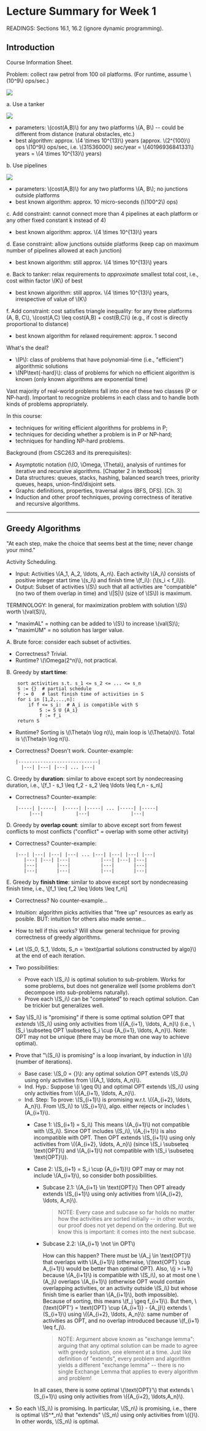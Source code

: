 Lecture Summary for Week 1
===================================

READINGS: Sections 16.1, 16.2 (ignore dynamic programming).

Introduction
------------

Course Information Sheet.

Problem: collect raw petrol from 100 oil platforms.
(For runtime, assume \\(10^9\\) ops/sec.)

![](../images/1a.png)

a. Use a tanker

![](../images/1b.png)

  - parameters: \\(cost(A,B)\\) for any two platforms \\(A, B\\) -- could be different from distance (natural obstacles, etc.)
  - best algorithm: approx. \\(4 \times 10^{13}\\) years (approx. \\(2^{100}\\) ops \\(10^9\\) ops/sec, i.e. \\(31536000\\) sec/year = \\(40196936841331\\) years = \\(4 \times 10^{13}\\) years)

b. Use pipelines

![](../images/1c.png)

  - parameters: \\(cost(A,B)\\) for any two platforms \\(A, B\\); no junctions outside platforms
  - best known algorithm: approx. 10 micro-seconds (\\(100^2\\) ops)

c. Add constraint: cannot connect more than 4 pipelines at each platform or any other fixed constant k instead of 4)

  - best known algorithm: approx. \\(4 \times 10^{13}\\) years

d. Ease constraint: allow junctions outside platforms (keep cap on maximum number of pipelines allowed at each junction)
  
  - best known algorithm: still approx. \\(4 \times 10^{13}\\) years

e. Back to tanker: relax requirements to _approximate_ smallest total cost, i.e., cost within factor \\(K\\) of best
  
  - best known algorithm: still approx. \\(4 \times 10^{13}\\) years, irrespective of value of \\(K\\)

f. Add constraint: cost satisfies triangle inequality: for any three platforms \(A, B, C\\), \\(cost(A,C) \leq cost(A,B) + cost(B,C)\\) (e.g., if cost is directly proportional to distance)
 
  - best known algorithm for relaxed requirement: approx. 1 second

What's the deal?
 
  - \\(P\\): class of problems that have polynomial-time (i.e., "efficient")
    algorithmic solutions
  - \\(NP\text{-hard}\\): class of problems for which no efficient algorithm is known (only known algorithms are exponential time)

Vast majority of real-world problems fall into one of these two classes (P
or NP-hard). Important to recognize problems in each class and to handle
both kinds of problems appropriately.

In this course:
  
  - techniques for writing efficient algorithms for problems in P;
  - techniques for deciding whether a problem is in P or NP-hard;
  - techniques for handling NP-hard problems.

Background (from CSC263 and its prerequisites):
  
  - Asymptotic notation (\\(O, \Omega, \Theta\\), analysis of runtimes for
    iterative and recursive algorithms. [Chapter 2 in textbook]
  - Data structures: queues, stacks, hashing, balanced search trees,
    priority queues, heaps, union-find/disjoint sets.
  - Graphs: definitions, properties, traversal algos (BFS, DFS). [Ch. 3]
  - Induction and other proof techniques, proving correctness of iterative
    and recursive algorithms.

-----------------

Greedy Algorithms
-----------------

"At each step, make the choice that seems best at the time; never change
your mind."

Activity Scheduling.

  - Input: Activities \\(A_1, A_2, \ldots, A_n\\). Each activity \\(A_i\\) consists of positive integer start time \\(s_i\\) and finish time \\(f_i\\): (\\(s_i < f_i\\)).
  - Output: Subset of activities \\(S\\) such that all activities are "compatible" (no two of them overlap in time) and \\(|S|\\) (size of \\(S\\)) is maximum.

TERMINOLOGY: In general, for maximization problem with solution \\(S\\) worth \\(val(S)\\),
  
  - "maximAL" = nothing can be added to \\(S\\) to increase \\(val(S)\\);
  - "maximUM" = no solution has larger value.

A. Brute force: consider each subset of activities.
  - Correctness? Trivial.
  - Runtime? \\(\Omega(2^n)\\), not practical.

B. Greedy by **start time**:
  
        sort activities s.t. s_1 <= s_2 <= ... <= s_n
        S := {}  # partial schedule
        f := 0   # last finish time of activities in S
        for i in [1,2,...,n]:
            if f <= s_i:  # A_i is compatible with S
                S := S U {A_i}
                f := f_i
        return S

  - Runtime? Sorting is \\(\Theta(n \log n)\\), main loop is \\(\Theta(n)\\). Total is \\(\Theta(n \log n)\\).
  - Correctness? Doesn't work. Counter-example:

        |-----------------------------|
          |---| |---| |---| ... |---|

 C. Greedy by **duration**: similar to above except sort by nondecreasing duration, i.e.,
    \\[f_1 - s_1 \leq f_2 - s_2 \leq \ldots \leq f_n - s_n\\]
    
  - Correctness? Counter-example:
        
        |-----| |-----|  |-----| |-----| ... |-----| |-----|
             |---|            |---|               |---|

 D. Greedy by **overlap count**: similar to above except sort from fewest conflicts to most conflicts ("conflict" = overlap with some other activity)
    
  - Correctness? Counter-example:
     
        |---| |---| |---| |---| ... |---| |---| |---| |---|
           |---| |---| |---|           |---| |---| |---|
           |---|       |---|           |---|       |---|
           |---|       |---|           |---|       |---|

 E. Greedy by **finish time**: similar to above except sort by nondecreasing finish time, i.e.,
    \\[f_1 \leq f_2 \leq \ldots \leq f_n\\]
    
  - Correctness? No counter-example...
  - Intuition: algorithm picks activities that "free up" resources as early as posible. BUT: intuition for others also made sense...
  - How to tell if this works? Will show general technique for proving correctness of greedy algorithms.
  - Let \\(S\_0, S\_1, \ldots, S\_n = \text{partial solutions constructed by algo}\\) at the end of each iteration.
  - Two possibilities:
    - Prove each \\(S_i\\) is optimal solution to sub-problem.
      Works for some problems, but does not generalize well (some problems
      don't decompose into sub-problems naturally).
    - Prove each \\(S_i\\) can be "completed" to reach optimal solution.
      Can be trickier but generalizes well.
  - Say \\(S\_i\\) is "promising" if there is some optimal solution OPT that *extends* \\(S\_i\\) using only activities from \\(\{A\_{i+1}, \ldots, A\_n\}\\) (i.e.,
    \\(S\_i \subseteq OPT \subseteq S\_i \cup \{A\_{i+1}, \ldots, A\_n\}\\).
    Note: OPT may not be unique (there may be more than one way to achieve
    optimal).
  - Prove that "\\(S\_i\\) is promising" is a loop invariant, by induction in \\(i\\)
    (number of iterations).
    - Base case: \\(S\_0 = \{\}\\): any optimal solution OPT extends \\(S\_0\\) using only
      activities from \\(\{A\_1, \ldots, A\_n\}\\).
    - Ind. Hyp.: Suppose \\(i \geq 0\\) and optimal OPT extends \\(S\_i\\) using only
      activities from \\(\{A\_{i+1}, \ldots, A\_n\}\\).
    - Ind. Step: To prove: \\(S\_{i+1}\\) is promising w.r.t. \\(\{A\_{i+2}, \ldots, A\_n\}\\).
      From \\(S\_i\\) to \\(S\_{i+1}\\), algo. either rejects or includes \\(A\_{i+1}\\).
      - Case 1:  \\(S\_{i+1} = S\_i\\)
        This means \\(A\_{i+1}\\) not compatible with \\(S\_i\\). Since OPT includes
        \\(S\_i\\), \\(A\_{i+1}\\) is also incompatible with OPT.
        Then OPT extends \\(S\_{i+1}\\) using only activities from
        \\(\{A\_{i+2}, \ldots, A\_n\}\\) (since \\(S\_i \subseteq \text{OPT}\\) and \\(A\_{i+1}\\) not compatible with \\(S\_i \subseteq \text{OPT}\\)).
      - Case 2:  \\(S\_{i+1} = S\_i \cup \{A\_{i+1}\}\\)
        OPT may or may not include \\(A\_{i+1}\\), so consider both
        possibilities.
        - Subcase 2.1:  \\(A\_{i+1} \in \text{OPT}\\)
          Then OPT already extends \\(S\_{i+1}\\) using only activities from
          \\(\{A\_{i+2}, \ldots, A\_n\}\\).

          > NOTE: Every case and subcase so far holds no matter how the activities are sorted initially -- in other words, our proof does not yet depend on the ordering. But we know this is important: it comes into the next subcase.

        - Subcase 2.2:  \\(A_{i+1} \not \in OPT\\)
          
          How can this happen? There must be \\(A\_j \in \text{OPT}\\) that overlaps with \\(A\_{i+1}\\) (otherwise, \\(\text{OPT} \cup A\_{i+1}\\) would be better than optimal OPT). Also, \\(j > i+1\\) because \\(A\_{i+1}\\) is compatible with \\(S\_i\\), so at most one \\(A\_j\\) overlaps \\(A\_{i+1}\\) (otherwise OPT would contain overlapping activities, or an activity outside \\(S\_i\\) but whose finish time is earlier than \\(A\_{i+1}\\), both impossible). Because of sorting, this means \\(f\_j \geq f\_{i+1}\\). But then, \\(\text{OPT'} = \text{OPT} \cup \{A\_{i+1}\} - \{A\_j\}\\) extends \\(S\_{i+1}\\) using \\(\{A\_{i+2}, \ldots, A\_n\}\\): same number of activities as OPT, and no overlap introduced because \\(f\_{i+1} \leq f\_j\\).

          > NOTE: Argument above known as "exchange lemma": arguing that any optimal solution can be made to agree with greedy solution, one element at a time. Just like definition of "extends", every problem and algorithm yields a different "exchange lemma" -- there is no single Exchange Lemma that applies to every algorithm and problem!

        In all cases, there is some optimal \\(\text{OPT}'\\) that extends \\(S\_{i+1}\\) using only activities from \\({A\_{i+2}, \ldots,A\_n}\\).

  - So each \\(S\_i\\) is promising. In particular, \\(S\_n\\) is promising, i.e., there is optimal \\(S^*\_n\\) that "extends" \\(S\_n\\) using only activities from \\(\{\}\\). In other words, \\(S\_n\\) is optimal.
